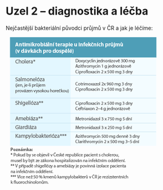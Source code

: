 <div class="w3-row">
<div class="w3-half">

# Uzel 2 – diagnostika a léčba

Nejčastější bakteriální původci průjmů v ČR a jak je léčíme:

</div>
<div class="w3-half">

![slide_30_schema_lecba_atb](slide_30_schema_lecba_atb.png)

</div>
</div>



